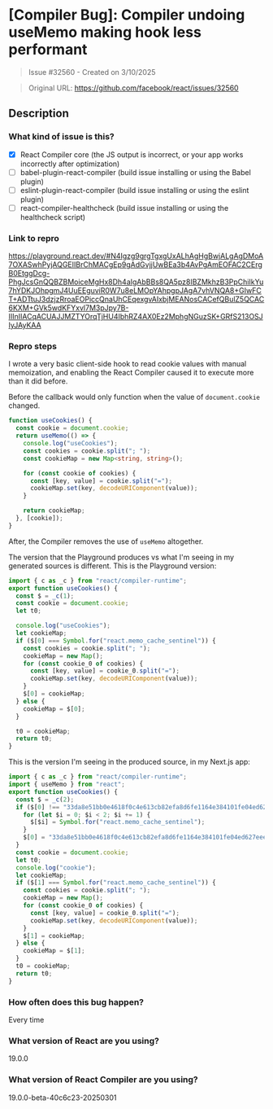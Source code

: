 # [Compiler Bug]: Compiler undoing useMemo making hook less performant

> Issue #32560 - Created on 3/10/2025

> Original URL: https://github.com/facebook/react/issues/32560

## Description

### What kind of issue is this?

- [x] React Compiler core (the JS output is incorrect, or your app works incorrectly after optimization)
- [ ] babel-plugin-react-compiler (build issue installing or using the Babel plugin)
- [ ] eslint-plugin-react-compiler (build issue installing or using the eslint plugin)
- [ ] react-compiler-healthcheck (build issue installing or using the healthcheck script)

### Link to repro

https://playground.react.dev/#N4Igzg9grgTgxgUxALhAgHgBwjALgAgDMoA7OXASwhPyjAQGEIIBrChMACgEp9gAdGvjjUwBEa3b4AvPgAmEOFAC2CErgB0EtggDcg-PhgJcsGnQQBZBMoiceMgHx8Dh4aIgAbBBs8QA5pz8IBZMkhzB3PpChiIkYu7hYDKJOhpgmJ4UuEEguviR0W7u8eLMOpYAhpgpJAgA7vhVNQA8+GIwFCT+ADTtuJ3dzjzRroaEOPiccQnaUhCEqexgvAIxbjMEANosCACefQBulZ5QCAC6KXM+GVk5wdKFYxvl7M3pJpy7B-IIInIIACqACUAJJMZTYOrqTjHU4IbhRZ4AX0Ez2MphgNGuzSK+GRfS213OSJIyJAyKAA

### Repro steps

I wrote a very basic client-side hook to read cookie values with manual memoization, and enabling the React Compiler caused it to execute more than it did before.

Before the callback would only function when the value of `document.cookie` changed.

```ts
function useCookies() {
  const cookie = document.cookie;
  return useMemo(() => {
    console.log("useCookies");
    const cookies = cookie.split("; ");
    const cookieMap = new Map<string, string>();

    for (const cookie of cookies) {
      const [key, value] = cookie.split("=");
      cookieMap.set(key, decodeURIComponent(value));
    }

    return cookieMap;
  }, [cookie]);
}
```

After, the Compiler removes the use of `useMemo` altogether.

The version that the Playground produces vs what I'm seeing in my generated sources is different. This is the Playground version:

```ts
import { c as _c } from "react/compiler-runtime";
export function useCookies() {
  const $ = _c(1);
  const cookie = document.cookie;
  let t0;

  console.log("useCookies");
  let cookieMap;
  if ($[0] === Symbol.for("react.memo_cache_sentinel")) {
    const cookies = cookie.split("; ");
    cookieMap = new Map();
    for (const cookie_0 of cookies) {
      const [key, value] = cookie_0.split("=");
      cookieMap.set(key, decodeURIComponent(value));
    }
    $[0] = cookieMap;
  } else {
    cookieMap = $[0];
  }

  t0 = cookieMap;
  return t0;
}
```

This is the version I'm seeing in the produced source, in my Next.js app:

```ts
import { c as _c } from "react/compiler-runtime";
import { useMemo } from "react";
export function useCookies() {
  const $ = _c(2);
  if ($[0] !== "33da8e51bb0e4618f0c4e613cb82efa8d6fe1164e384101fe04ed627eee43a0e") {
    for (let $i = 0; $i < 2; $i += 1) {
      $[$i] = Symbol.for("react.memo_cache_sentinel");
    }
    $[0] = "33da8e51bb0e4618f0c4e613cb82efa8d6fe1164e384101fe04ed627eee43a0e";
  }
  const cookie = document.cookie;
  let t0;
  console.log("cookie");
  let cookieMap;
  if ($[1] === Symbol.for("react.memo_cache_sentinel")) {
    const cookies = cookie.split("; ");
    cookieMap = new Map();
    for (const cookie_0 of cookies) {
      const [key, value] = cookie_0.split("=");
      cookieMap.set(key, decodeURIComponent(value));
    }
    $[1] = cookieMap;
  } else {
    cookieMap = $[1];
  }
  t0 = cookieMap;
  return t0;
}
```

### How often does this bug happen?

Every time

### What version of React are you using?

19.0.0

### What version of React Compiler are you using?

19.0.0-beta-40c6c23-20250301
